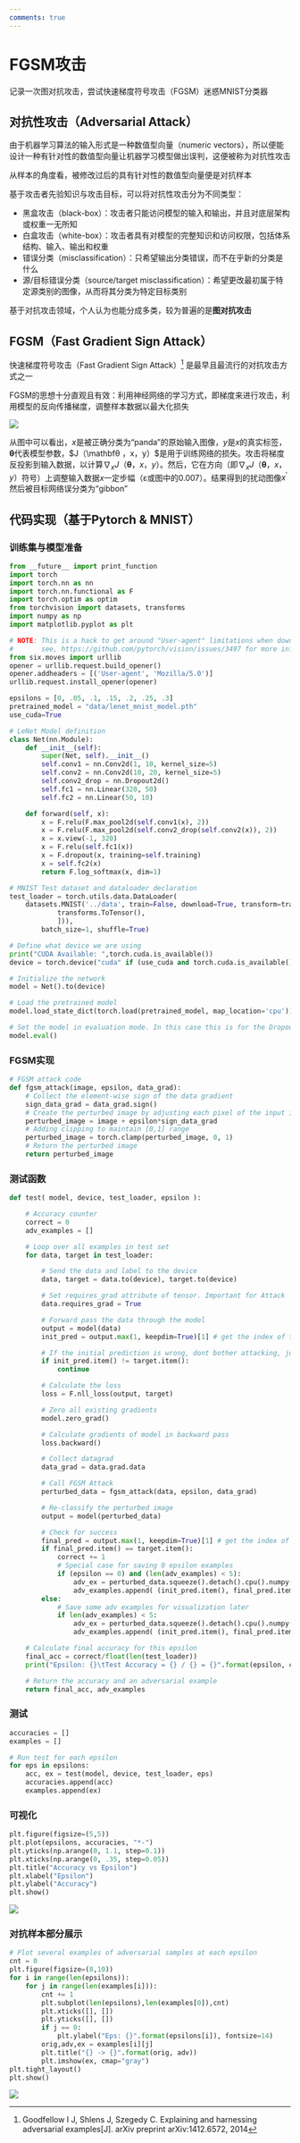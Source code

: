 ```yaml
---
comments: true
---
```


# FGSM攻击

记录一次图对抗攻击，尝试快速梯度符号攻击（FGSM）迷惑MNIST分类器

## 对抗性攻击（Adversarial Attack）

由于机器学习算法的输入形式是一种数值型向量（numeric vectors），所以便能设计一种有针对性的数值型向量让机器学习模型做出误判，这便被称为对抗性攻击

从样本的角度看，被修改过后的具有针对性的数值型向量便是对抗样本

基于攻击者先验知识与攻击目标，可以将对抗性攻击分为不同类型：

- 黑盒攻击（black-box）：攻击者只能访问模型的输入和输出，并且对底层架构或权重一无所知
- 白盒攻击（white-box）：攻击者具有对模型的完整知识和访问权限，包括体系结构、输入、输出和权重
- 错误分类（misclassification）：只希望输出分类错误，而不在乎新的分类是什么
- 源/目标错误分类（source/target misclassification）：希望更改最初属于特定源类别的图像，从而将其分类为特定目标类别

基于对抗攻击领域，个人认为也能分成多类，较为普遍的是**图对抗攻击**

## FGSM（Fast Gradient Sign Attack）

快速梯度符号攻击（Fast Gradient Sign Attack）[^1] 是最早且最流行的对抗攻击方式之一

[^1]: Goodfellow I J, Shlens J, Szegedy C. Explaining and harnessing adversarial examples[J]. arXiv preprint arXiv:1412.6572, 2014

FGSM的思想十分直观且有效：利用神经网络的学习方式，即梯度来进行攻击，利用模型的反向传播梯度，调整样本数据以最大化损失

![](pre.assets/fgsm_panda_image.png)

从图中可以看出，$x$是被正确分类为“panda”的原始输入图像，$y$是$x$的真实标签，$\mathbf θ$代表模型参数，$J（\mathbfθ ，x，y）$是用于训练网络的损失。攻击将梯度反投影到输入数据，以计算$\nabla_{x}J（\mathbf θ，x，y）$。然后，它在方向（即$\nabla_{x}J（\mathbf θ，x ，y）$符号）上调整输入数据$x$一定步幅（ε或图中的0.007）。结果得到的扰动图像$x^{\prime}$然后被目标网络误分类为“gibbon”

## 代码实现（基于Pytorch & MNIST）

### 训练集与模型准备

```python title="import modules"
from __future__ import print_function
import torch
import torch.nn as nn
import torch.nn.functional as F
import torch.optim as optim
from torchvision import datasets, transforms
import numpy as np
import matplotlib.pyplot as plt

# NOTE: This is a hack to get around "User-agent" limitations when downloading MNIST datasets
#       see, https://github.com/pytorch/vision/issues/3497 for more information
from six.moves import urllib
opener = urllib.request.build_opener()
opener.addheaders = [('User-agent', 'Mozilla/5.0')]
urllib.request.install_opener(opener)
```

```python title="constant"
epsilons = [0, .05, .1, .15, .2, .25, .3]
pretrained_model = "data/lenet_mnist_model.pth"
use_cuda=True
```

```python title="Network"
# LeNet Model definition
class Net(nn.Module):
    def __init__(self):
        super(Net, self).__init__()
        self.conv1 = nn.Conv2d(1, 10, kernel_size=5)
        self.conv2 = nn.Conv2d(10, 20, kernel_size=5)
        self.conv2_drop = nn.Dropout2d()
        self.fc1 = nn.Linear(320, 50)
        self.fc2 = nn.Linear(50, 10)

    def forward(self, x):
        x = F.relu(F.max_pool2d(self.conv1(x), 2))
        x = F.relu(F.max_pool2d(self.conv2_drop(self.conv2(x)), 2))
        x = x.view(-1, 320)
        x = F.relu(self.fc1(x))
        x = F.dropout(x, training=self.training)
        x = self.fc2(x)
        return F.log_softmax(x, dim=1)

# MNIST Test dataset and dataloader declaration
test_loader = torch.utils.data.DataLoader(
    datasets.MNIST('../data', train=False, download=True, transform=transforms.Compose([
            transforms.ToTensor(),
            ])),
        batch_size=1, shuffle=True)

# Define what device we are using
print("CUDA Available: ",torch.cuda.is_available())
device = torch.device("cuda" if (use_cuda and torch.cuda.is_available()) else "cpu")

# Initialize the network
model = Net().to(device)

# Load the pretrained model
model.load_state_dict(torch.load(pretrained_model, map_location='cpu'))

# Set the model in evaluation mode. In this case this is for the Dropout layers
model.eval()
```

### FGSM实现

```python title="FGSM attack"
# FGSM attack code
def fgsm_attack(image, epsilon, data_grad):
    # Collect the element-wise sign of the data gradient
    sign_data_grad = data_grad.sign()
    # Create the perturbed image by adjusting each pixel of the input image
    perturbed_image = image + epsilon*sign_data_grad
    # Adding clipping to maintain [0,1] range
    perturbed_image = torch.clamp(perturbed_image, 0, 1)
    # Return the perturbed image
    return perturbed_image
```

### 测试函数

```python title="measurements"
def test( model, device, test_loader, epsilon ):

    # Accuracy counter
    correct = 0
    adv_examples = []

    # Loop over all examples in test set
    for data, target in test_loader:

        # Send the data and label to the device
        data, target = data.to(device), target.to(device)

        # Set requires_grad attribute of tensor. Important for Attack
        data.requires_grad = True

        # Forward pass the data through the model
        output = model(data)
        init_pred = output.max(1, keepdim=True)[1] # get the index of the max log-probability

        # If the initial prediction is wrong, dont bother attacking, just move on
        if init_pred.item() != target.item():
            continue

        # Calculate the loss
        loss = F.nll_loss(output, target)

        # Zero all existing gradients
        model.zero_grad()

        # Calculate gradients of model in backward pass
        loss.backward()

        # Collect datagrad
        data_grad = data.grad.data

        # Call FGSM Attack
        perturbed_data = fgsm_attack(data, epsilon, data_grad)

        # Re-classify the perturbed image
        output = model(perturbed_data)

        # Check for success
        final_pred = output.max(1, keepdim=True)[1] # get the index of the max log-probability
        if final_pred.item() == target.item():
            correct += 1
            # Special case for saving 0 epsilon examples
            if (epsilon == 0) and (len(adv_examples) < 5):
                adv_ex = perturbed_data.squeeze().detach().cpu().numpy()
                adv_examples.append( (init_pred.item(), final_pred.item(), adv_ex) )
        else:
            # Save some adv examples for visualization later
            if len(adv_examples) < 5:
                adv_ex = perturbed_data.squeeze().detach().cpu().numpy()
                adv_examples.append( (init_pred.item(), final_pred.item(), adv_ex) )

    # Calculate final accuracy for this epsilon
    final_acc = correct/float(len(test_loader))
    print("Epsilon: {}\tTest Accuracy = {} / {} = {}".format(epsilon, correct, len(test_loader), final_acc))

    # Return the accuracy and an adversarial example
    return final_acc, adv_examples
```

### 测试

```python title="test"
accuracies = []
examples = []

# Run test for each epsilon
for eps in epsilons:
    acc, ex = test(model, device, test_loader, eps)
    accuracies.append(acc)
    examples.append(ex)
```

### 可视化

```python title="visualization"
plt.figure(figsize=(5,5))
plt.plot(epsilons, accuracies, "*-")
plt.yticks(np.arange(0, 1.1, step=0.1))
plt.xticks(np.arange(0, .35, step=0.05))
plt.title("Accuracy vs Epsilon")
plt.xlabel("Epsilon")
plt.ylabel("Accuracy")
plt.show()
```

![](pre.assets/fgsm_visual.png)

### 对抗样本部分展示

```python
# Plot several examples of adversarial samples at each epsilon
cnt = 0
plt.figure(figsize=(8,10))
for i in range(len(epsilons)):
    for j in range(len(examples[i])):
        cnt += 1
        plt.subplot(len(epsilons),len(examples[0]),cnt)
        plt.xticks([], [])
        plt.yticks([], [])
        if j == 0:
            plt.ylabel("Eps: {}".format(epsilons[i]), fontsize=14)
        orig,adv,ex = examples[i][j]
        plt.title("{} -> {}".format(orig, adv))
        plt.imshow(ex, cmap="gray")
plt.tight_layout()
plt.show()
```

![](pre.assets/fgsm_sample.png)